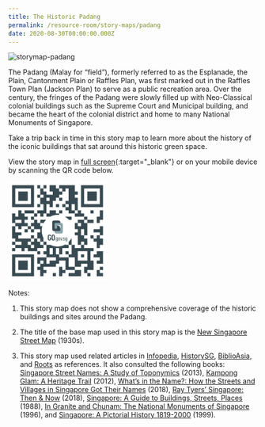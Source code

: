 ```yaml
---
title: The Historic Padang
permalink: /resource-room/story-maps/padang
date: 2020-08-30T00:00:00.000Z
---
```

<img src="/images/storymap-image-padang.png" alt="storymap-padang"/>

The Padang (Malay for “field”), formerly referred to as the Esplanade, the Plain, Cantonment Plain or Raffles Plan, was first marked out in the Raffles Town Plan (Jackson Plan) to serve as a public recreation area. Over the century, the fringes of the Padang were slowly filled up with Neo-Classical colonial buildings such as the Supreme Court and Municipal building, and became the heart of the colonial district and home to many National Monuments of Singapore.

Take a trip back in time in this story map to learn more about the history of the iconic buildings that sat around this historic green space.

View the story map in [full screen]( https://nlb.geoicon.com/spatialdiscovery/storymaps/the-civic-district-with-sliders-and-oh/index.html){:target="_blank"} or on your mobile device by scanning the QR code below.

<img src="/images/qr-code-storymap-civic-district.jpg" alt="qr-code-storymap-civic-district" style="width:200px;" />

Notes:
1. This story map does not show a comprehensive coverage of the historic buildings and sites around the Padang.

2. The title of the base map used in this story map is the [New Singapore Street Map](https://www.nas.gov.sg/archivesonline/maps_building_plans/record-details/f7db6648-115c-11e3-83d5-0050568939ad) (1930s).


3. This story map used related articles in [Infopedia](https://eresources.nlb.gov.sg/infopedia/), [HistorySG](http://eresources.nlb.gov.sg/history), [BiblioAsia](https://www.nlb.gov.sg/Browse/BiblioAsia.aspx), and [Roots](https://www.roots.sg/) as references. It also consulted the following books: [Singapore Street Names: A Study of Toponymics](https://eservice.nlb.gov.sg/item_holding.aspx?bid=200123850) (2013), [Kampong Glam: A Heritage Trail](https://eservice.nlb.gov.sg/item_holding.aspx?bid=202791317) (2012), [What’s in the Name?: How the Streets and Villages in Singapore Got Their Names](https://eservice.nlb.gov.sg/item_holding.aspx?bid=202924449) (2018), [Ray Tyers’ Singapore: Then & Now](https://eservice.nlb.gov.sg/item_holding.aspx?bid=203784837) (2018), [Singapore: A Guide to Buildings, Streets, Places](http://eservice.nlb.gov.sg/item_holding.aspx?bid=4712298) (1988), [In Granite and Chunam: The National Monuments of Singapore](http://eservice.nlb.gov.sg/item_holding_s.aspx?bid=7919754) (1996), and [Singapore: A Pictorial History 1819-2000](http://eservice.nlb.gov.sg/item_holding.aspx?bid=9651676) (1999).